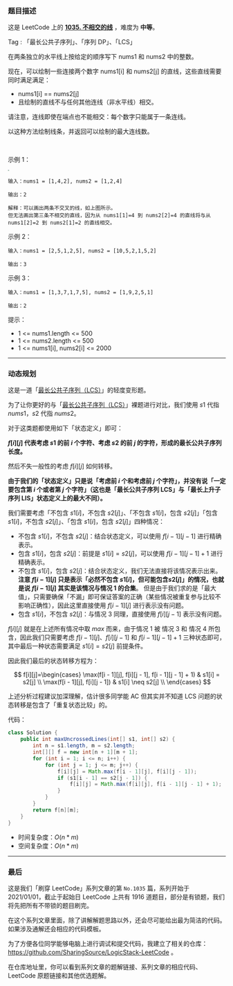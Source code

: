 ### 题目描述

这是 LeetCode 上的 **[1035. 不相交的线](https://leetcode-cn.com/problems/uncrossed-lines/solution/gong-shui-san-xie-noxiang-xin-ke-xue-xi-bkaas/)** ，难度为 **中等**。

Tag : 「最长公共子序列」、「序列 DP」、「LCS」



在两条独立的水平线上按给定的顺序写下 nums1 和 nums2 中的整数。

现在，可以绘制一些连接两个数字 nums1[i] 和 nums2[j] 的直线，这些直线需要同时满足满足：

*  nums1[i] == nums2[j]
* 且绘制的直线不与任何其他连线（非水平线）相交。

请注意，连线即使在端点也不能相交：每个数字只能属于一条连线。

以这种方法绘制线条，并返回可以绘制的最大连线数。

 

示例 1：

<img src="https://assets.leetcode-cn.com/aliyun-lc-upload/uploads/2019/04/28/142.png" style="zoom:18%;" />

```
输入：nums1 = [1,4,2], nums2 = [1,2,4]

输出：2

解释：可以画出两条不交叉的线，如上图所示。 
但无法画出第三条不相交的直线，因为从 nums1[1]=4 到 nums2[2]=4 的直线将与从 nums1[2]=2 到 nums2[1]=2 的直线相交。
```
示例 2：
```
输入：nums1 = [2,5,1,2,5], nums2 = [10,5,2,1,5,2]

输出：3
```
示例 3：
```
输入：nums1 = [1,3,7,1,7,5], nums2 = [1,9,2,5,1]

输出：2
```

提示：
* 1 <= nums1.length <= 500
* 1 <= nums2.length <= 500
* 1 <= nums1[i], nums2[i] <= 2000

---

### 动态规划

这是一道「[最长公共子序列（LCS）](https://leetcode-cn.com/problems/longest-common-subsequence/solution/gong-shui-san-xie-zui-chang-gong-gong-zi-xq0h/)」的轻度变形题。

为了让你更好的与「[最长公共子序列（LCS）](https://leetcode-cn.com/problems/longest-common-subsequence/solution/gong-shui-san-xie-zui-chang-gong-gong-zi-xq0h/)」裸题进行对比，我们使用 $s1$ 代指 $nums1$，$s2$ 代指 $nums2$。

对于这类题都使用如下「状态定义」即可：

**$f[i][j]$ 代表考虑 $s1$ 的前 $i$ 个字符、考虑 $s2$ 的前 $j$ 的字符，形成的最长公共子序列长度。**

然后不失一般性的考虑 $f[i][j]$ 如何转移。

**由于我们的「状态定义」只是说「考虑前 $i$ 个和考虑前 $j$ 个字符」，并没有说「一定要包含第 $i$ 个或者第 $j$ 个字符」（这也是「最长公共子序列 LCS」与「最长上升子序列 LIS」状态定义上的最大不同）。**

我们需要考虑「不包含 $s1[i]$，不包含 $s2[j]$」、「不包含 $s1[i]$，包含 $s2[j]$」「包含 $s1[i]$，不包含 $s2[j]$」、「包含 $s1[i]$，包含 $s2[j]$」四种情况：

 * 不包含 $s1[i]$，不包含 $s2[j]$：结合状态定义，可以使用 $f[i - 1][j - 1]$ 进行精确表示。
 * 包含 $s1[i]$，包含 $s2[j]$：前提是 $s1[i] = s2[j]$，可以使用 $f[i - 1][j - 1] + 1$ 进行精确表示。
 * 不包含 $s1[i]$，包含 $s2[j]$：结合状态定义，我们无法直接将该情况表示出来。
    **注意 $f[i - 1][j]$ 只是表示「必然不包含 $s1[i]$，但可能包含$s2[j]$」的情况，也就是说 $f[i - 1][j]$ 其实是该情况与情况 $1$ 的合集**。
    但是由于我们求的是「最大值」，只需要确保「不漏」即可保证答案的正确（某些情况被重复参与比较不影响正确性），因此这里直接使用 $f[i - 1][j]$ 进行表示没有问题。
* 包含 $s1[i]$，不包含 $s2[j]$：与情况 $3$ 同理，直接使用 $f[i][j - 1]$ 表示没有问题。

$f[i][j]$ 就是在上述所有情况中取 $max$ 而来，由于情况 $1$ 被 情况 $3$ 和 情况 $4$ 所包含，因此我们只需要考虑 $f[i - 1][j]$、$f[i][j -1]$ 和 $f[i - 1][j - 1] + 1$ 三种状态即可，其中最后一种状态需要满足 $s1[i] = s2[j]$ 前提条件。

因此我们最后的状态转移方程为：

$$
f[i][j]=\begin{cases}
\max(f[i - 1][j], f[i][j - 1], f[i - 1][j - 1] + 1) & s1[i] = s2[j] \\
\max(f[i - 1][j], f[i][j - 1]) & s1[i] \neq s2[j] \\
\end{cases}
$$

上述分析过程建议加深理解，估计很多同学能 AC 但其实并不知道 LCS 问题的状态转移是包含了「重复状态比较」的。

代码：
```Java
class Solution {
    public int maxUncrossedLines(int[] s1, int[] s2) {
        int n = s1.length, m = s2.length;
        int[][] f = new int[n + 1][m + 1];
        for (int i = 1; i <= n; i++) {
            for (int j = 1; j <= m; j++) {
                f[i][j] = Math.max(f[i - 1][j], f[i][j - 1]);
                if (s1[i - 1] == s2[j - 1]) {
                    f[i][j] = Math.max(f[i][j], f[i - 1][j - 1] + 1);
                }
            }
        }
        return f[n][m];
    }
}
```
* 时间复杂度：$O(n * m)$
* 空间复杂度：$O(n * m)$

---

### 最后

这是我们「刷穿 LeetCode」系列文章的第 `No.1035` 篇，系列开始于 2021/01/01，截止于起始日 LeetCode 上共有 1916 道题目，部分是有锁题，我们将先把所有不带锁的题目刷完。

在这个系列文章里面，除了讲解解题思路以外，还会尽可能给出最为简洁的代码。如果涉及通解还会相应的代码模板。

为了方便各位同学能够电脑上进行调试和提交代码，我建立了相关的仓库：https://github.com/SharingSource/LogicStack-LeetCode 。

在仓库地址里，你可以看到系列文章的题解链接、系列文章的相应代码、LeetCode 原题链接和其他优选题解。

